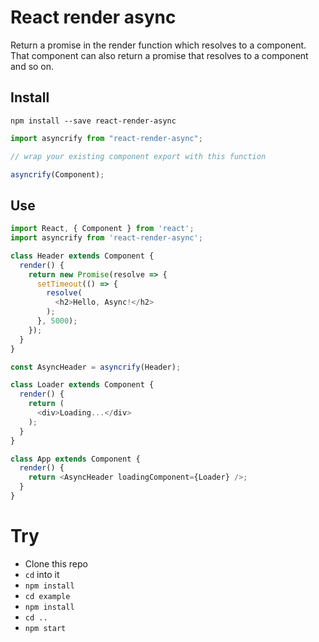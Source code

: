 # React render async

Return a promise in the render function which resolves to a component. That component can also return a promise that resolves to a component and so on.

## Install

```
npm install --save react-render-async
```

```javascript
import asyncrify from "react-render-async";

// wrap your existing component export with this function

asyncrify(Component);
```

## Use

```javascript
import React, { Component } from 'react';
import asyncrify from 'react-render-async';

class Header extends Component {
  render() {
    return new Promise(resolve => {
      setTimeout(() => {
        resolve(
          <h2>Hello, Async!</h2>
        );
      }, 5000);
    });
  }
}

const AsyncHeader = asyncrify(Header);

class Loader extends Component {
  render() {
    return (
      <div>Loading...</div>
    );
  }
}

class App extends Component {
  render() {
    return <AsyncHeader loadingComponent={Loader} />;
  }
}
```

# Try

- Clone this repo
- `cd` into it
- `npm install`
- `cd example`
- `npm install`
- `cd ..`
- `npm start`
